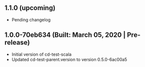 ## 1.1.0 (upcoming)

* Pending changelog

## 1.0.0-70eb634 (Built: March 05, 2020 | Pre-release)

* Initial version of cd-test-scala
* Updated cd-test-parent.version to version 0.5.0-6ac00a5

